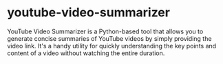 # youtube-video-summarizer
YouTube Video Summarizer is a Python-based tool that allows you to generate concise summaries of YouTube videos by simply providing the video link. It's a handy utility for quickly understanding the key points and content of a video without watching the entire duration.

